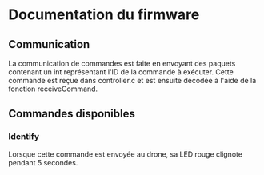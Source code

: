 # Documentation du firmware

## Communication
La communication de commandes est faite en envoyant des paquets contenant un int représentant l'ID de
la commande à exécuter. Cette commande est reçue dans controller.c et est ensuite décodée à l'aide de
la fonction receiveCommand.

## Commandes disponibles
### Identify
Lorsque cette commande est envoyée au drone, sa LED rouge clignote pendant 5 secondes. 
